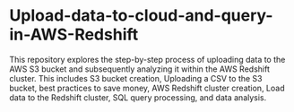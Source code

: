 # Upload-data-to-cloud-and-query-in-AWS-Redshift
This repository explores the step-by-step process of uploading data to the AWS S3 bucket and subsequently analyzing it within the AWS Redshift cluster. This includes S3 bucket creation, Uploading a CSV to the S3 bucket, best practices to save money, AWS Redshift cluster creation, Load data to the Redshift cluster, SQL query processing, and data analysis.

